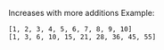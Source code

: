 Increases with more additions
Example:
```
[1, 2, 3, 4, 5, 6, 7, 8, 9, 10]
[1, 3, 6, 10, 15, 21, 28, 36, 45, 55]

```




